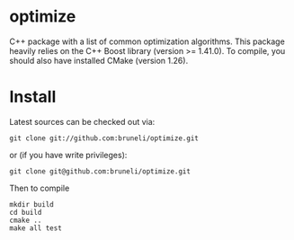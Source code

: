 optimize
========

C++ package with a list of common optimization algorithms.
This package heavily relies on the C++ Boost library (version >= 1.41.0).
To compile, you should also have installed CMake (version 1.26).

Install
=======

Latest sources can be checked out via:

    git clone git://github.com:bruneli/optimize.git

or (if you have write privileges):

    git clone git@github.com:bruneli/optimize.git

Then to compile

    mkdir build
    cd build
    cmake ..
    make all test
